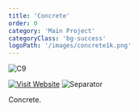 ```yaml
---
title: 'Concrete'
order: 0
category: 'Main Project'
categoryClass: 'bg-success'
logoPath: '/images/concrete1k.png'
---
```


![C9](/images/c9Screenshot.png#portfolio-image)

[![Visit Website](https://img.shields.io/badge/🔗-CONCRETE-10102b.svg?style=for-the-badge#portfolio-badge)](https://concrete.town)
![Separator](#portfolio-separator)

Concrete.